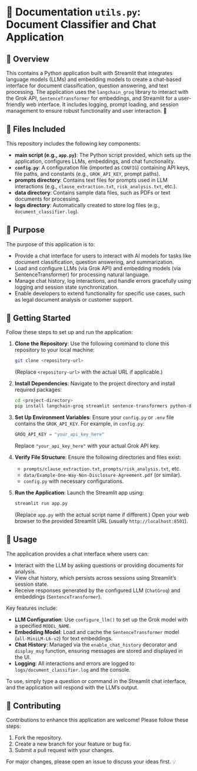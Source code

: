 # 📑 Documentation `utils.py`: Document Classifier and Chat Application

## 🌟 Overview

This contains a Python application built with Streamlit that integrates language models (LLMs) and embedding models to create a chat-based interface for document classification, question answering, and text processing. The application uses the `langchain_groq` library to interact with the Grok API, `SentenceTransformer` for embeddings, and Streamlit for a user-friendly web interface. It includes logging, prompt loading, and session management to ensure robust functionality and user interaction. 🚀

## 📂 Files Included

This repository includes the following key components:

- **main script (e.g., `app.py`)**: The Python script provided, which sets up the application, configures LLMs, embeddings, and chat functionality.
- **`config.py`**: A configuration file (imported as `CONFIG`) containing API keys, file paths, and constants (e.g., `GROK_API_KEY`, prompt paths).
- **prompts directory**: Contains text files for prompts used in LLM interactions (e.g., `clause_extraction.txt`, `risk_analysis.txt`, etc.).
- **data directory**: Contains sample data files, such as PDFs or text documents for processing.
- **logs directory**: Automatically created to store log files (e.g., `document_classifier.log`).

## 🎯 Purpose

The purpose of this application is to:

- Provide a chat interface for users to interact with AI models for tasks like document classification, question answering, and summarization.
- Load and configure LLMs (via Grok API) and embedding models (via SentenceTransformer) for processing natural language.
- Manage chat history, log interactions, and handle errors gracefully using logging and session state synchronization.
- Enable developers to extend functionality for specific use cases, such as legal document analysis or customer support.

## 🚀 Getting Started

Follow these steps to set up and run the application:

1. **Clone the Repository**:
   Use the following command to clone this repository to your local machine:
   ```bash
   git clone <repository-url>
   ```
   (Replace `<repository-url>` with the actual URL if applicable.)

2. **Install Dependencies**:
   Navigate to the project directory and install required packages:
   ```bash
   cd <project-directory>
   pip install langchain-groq streamlit sentence-transformers python-dotenv
   ```

3. **Set Up Environment Variables**:
   Ensure your `config.py` or `.env` file contains the `GROK_API_KEY`. For example, in `config.py`:
   ```python
   GROQ_API_KEY = "your_api_key_here"
   ```
   Replace `"your_api_key_here"` with your actual Grok API key.

4. **Verify File Structure**:
   Ensure the following directories and files exist:
   - `prompts/clause_extraction.txt`, `prompts/risk_analysis.txt`, etc.
   - `data/Example-One-Way-Non-Disclosure-Agreement.pdf` (or similar).
   - `config.py` with necessary configurations.

5. **Run the Application**:
   Launch the Streamlit app using:
   ```bash
   streamlit run app.py
   ```
   (Replace `app.py` with the actual script name if different.) Open your web browser to the provided Streamlit URL (usually `http://localhost:8501`).

## 📝 Usage

The application provides a chat interface where users can:

- Interact with the LLM by asking questions or providing documents for analysis.
- View chat history, which persists across sessions using Streamlit’s session state.
- Receive responses generated by the configured LLM (`ChatGroq`) and embeddings (`SentenceTransformer`).

Key features include:

- **LLM Configuration**: Use `configure_llm()` to set up the Grok model with a specified `MODEL_NAME`.
- **Embedding Model**: Load and cache the `SentenceTransformer` model (`all-MiniLM-L6-v2`) for text embeddings.
- **Chat History**: Managed via the `enable_chat_history` decorator and `display_msg` function, ensuring messages are stored and displayed in the UI.
- **Logging**: All interactions and errors are logged to `logs/document_classifier.log` and the console.

To use, simply type a question or command in the Streamlit chat interface, and the application will respond with the LLM’s output.

## 🤝 Contributing

Contributions to enhance this application are welcome! Please follow these steps:

1. Fork the repository.
2. Create a new branch for your feature or bug fix.
3. Submit a pull request with your changes.

For major changes, please open an issue to discuss your ideas first. 💡
